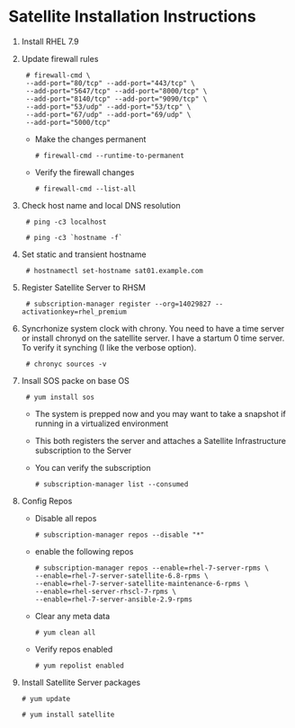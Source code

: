 # Satellite Installation Instructions

1. Install RHEL 7.9
2. Update firewall rules
  
        # firewall-cmd \
        --add-port="80/tcp" --add-port="443/tcp" \
        --add-port="5647/tcp" --add-port="8000/tcp" \
        --add-port="8140/tcp" --add-port="9090/tcp" \
        --add-port="53/udp" --add-port="53/tcp" \
        --add-port="67/udp" --add-port="69/udp" \
        --add-port="5000/tcp"

    - Make the changes permanent

          # firewall-cmd --runtime-to-permanent

    - Verify the firewall changes

          # firewall-cmd --list-all

4. Check host name and local DNS resolution

        # ping -c3 localhost

        # ping -c3 `hostname -f`

5. Set static and transient hostname

        # hostnamectl set-hostname sat01.example.com

6. Register Satellite Server to RHSM

        # subscription-manager register --org=14029827 --activationkey=rhel_premium
        
7. Syncrhonize system clock with chrony.  You need to have a time server or install chronyd on the satellite server.  I have a startum 0 time server.  To verify it synching (I like the verbose option).

        # chronyc sources -v
        
8. Insall SOS packe on base OS

        # yum install sos
       
    - The system is prepped now and you may want to take a snapshot if running in a virtualized environment

    - This both registers the server and attaches a Satellite Infrastructure subscription to the  Server
    
    - You can verify the subscription
        
          # subscription-manager list --consumed

7. Config Repos

    - Disable all repos
    
          # subscription-manager repos --disable "*"
          
    - enable the following repos
    
          # subscription-manager repos --enable=rhel-7-server-rpms \
          --enable=rhel-7-server-satellite-6.8-rpms \
          --enable=rhel-7-server-satellite-maintenance-6-rpms \
          --enable=rhel-server-rhscl-7-rpms \
          --enable=rhel-7-server-ansible-2.9-rpms

    - Clear any meta data
    
          # yum clean all
          
    - Verify repos enabled
    
          # yum repolist enabled
          
 8. Install Satellite Server packages
 
        # yum update
        
        # yum install satellite




